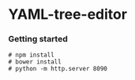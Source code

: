 # YAML-tree-editor


### Getting started

    # npm install
    # bower install
    # python -m http.server 8090


